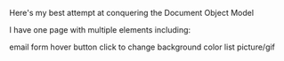 Here's my best attempt at conquering the Document Object Model

I have one page with multiple elements including:

email form
hover button
click to change background color
list
picture/gif 
